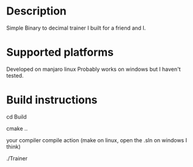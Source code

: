 # Description

Simple Binary to decimal trainer I built for a friend and I.

# Supported platforms

Developed on manjaro linux
Probably works on windows but I haven't tested.


# Build instructions

cd Build

cmake ..

your compiler compile action (make on linux, open the .sln on windows I think)

./Trainer
